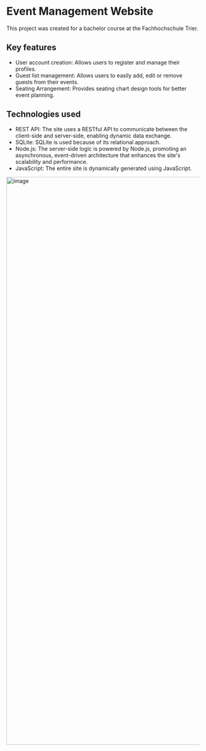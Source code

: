 <h1>Event Management Website</h1>

This project was created for a bachelor course at the Fachhochschule Trier. 

<h2>Key features</h2>

- User account creation: Allows users to register and manage their profiles.
- Guest list management: Allows users to easily add, edit or remove guests from their events.
- Seating Arrangement: Provides seating chart design tools for better event planning.

<h2>Technologies used</h2>

- REST API: The site uses a RESTful API to communicate between the client-side and server-side, enabling dynamic data exchange.
- SQLite: SQLite is used because of its relational approach.
- Node.js: The server-side logic is powered by Node.js, promoting an asynchronous, event-driven architecture that enhances the site's scalability and performance.
- JavaScript: The entire site is dynamically generated using JavaScript. 

<img width="1481" alt="image" src="https://github.com/Alizzie/Web-Entwicklung/assets/78260136/3e205101-c46e-48ca-8bbf-2703dcf407f5">
